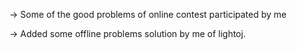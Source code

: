 -> Some of the good problems of online contest participated by me



-> Added some offline problems solution by me of lightoj.